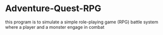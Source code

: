 # Adventure-Quest-RPG

this program is to simulate a simple role-playing game (RPG) battle system where a  player and a monster engage in combat

